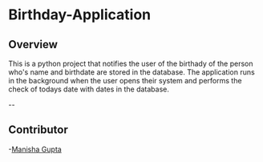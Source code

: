 # Birthday-Application
## Overview

This is a python project that notifies the user of the birthady of the person who's name and birthdate are stored in the database.
The application runs in the background when the user opens their system and performs the check of todays date with dates in the database.

--
## Contributor
-[Manisha Gupta](https://manisha069.github.io/)
